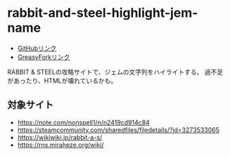 # rabbit-and-steel-highlight-jem-name

- [GitHubリンク](https://github.com/hotarunw/rabbit-and-steel-highlight-jem-name)
- [GreasyForkリンク](https://greasyfork.org/ja/scripts/531336-rabbit-and-steel-highlight-jem-name)

RABBIT & STEELの攻略サイトで、ジェムの文字列をハイライトする。
過不足があったり、HTMLが壊れているかも。

## 対象サイト

- <https://note.com/nonspell1/n/n2419cd914c84>
- <https://steamcommunity.com/sharedfiles/filedetails/?id=3273533065>
- <https://wikiwiki.jp/rabbit-a-s/>
- <https://rns.miraheze.org/wiki/>
